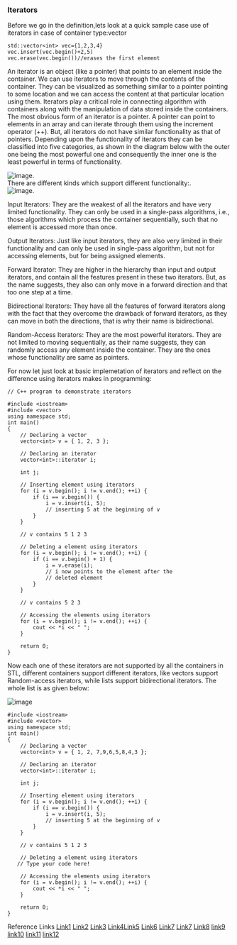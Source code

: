 ### Iterators
Before we go in the definition,lets look at a quick sample case use of iterators in case of container type:vector
```
std::vector<int> vec={1,2,3,4}
vec.insert(vec.begin()+2,5)
vec.erase(vec.begin())//erases the first element
```
An iterator is an object (like a pointer) that points to an element inside the container. We can use iterators to move through the contents of the container. They can be visualized as something similar to a pointer pointing to some location and we can access the content at that particular location using them. Iterators play a critical role in connecting algorithm with containers along with the manipulation of data stored inside the containers. The most obvious form of an iterator is a pointer. A pointer can point to elements in an array and can iterate through them using the increment operator (++). But, all iterators do not have similar functionality as that of pointers. Depending upon the functionality of iterators they can be classified into five categories, as shown in the diagram below with the outer one being the most powerful one and consequently the inner one is the least powerful in terms of functionality.  

![image](https://user-images.githubusercontent.com/103468688/168027966-1ff35463-bcd5-4eb7-ac54-59787ee34916.png).   
There are different kinds which support different functionality:.   
![image](https://user-images.githubusercontent.com/103468688/168152009-17d5c9c1-88f3-4b7d-9f48-346c32a1c276.png).   

Input Iterators: They are the weakest of all the iterators and have very limited functionality. They can only be used in a single-pass algorithms, i.e., those algorithms which process the container sequentially, such that no element is accessed more than once.   

Output Iterators: Just like input iterators, they are also very limited in their functionality and can only be used in single-pass algorithm, but not for accessing elements, but for being assigned elements.    

Forward Iterator: They are higher in the hierarchy than input and output iterators, and contain all the features present in these two iterators. But, as the name suggests, they also can only move in a forward direction and that too one step at a time.   

Bidirectional Iterators: They have all the features of forward iterators along with the fact that they overcome the drawback of forward iterators, as they can move in both the directions, that is why their name is bidirectional.   

Random-Access Iterators: They are the most powerful iterators. They are not limited to moving sequentially, as their name suggests, they can randomly access any element inside the container. They are the ones whose functionality are same as pointers.   

For now let just look at basic implemetation of iterators and reflect on the difference using iterators makes in programming:
```
// C++ program to demonstrate iterators
 
#include <iostream>
#include <vector>
using namespace std;
int main()
{
    // Declaring a vector
    vector<int> v = { 1, 2, 3 };
 
    // Declaring an iterator
    vector<int>::iterator i;
 
    int j;
 
    // Inserting element using iterators
    for (i = v.begin(); i != v.end(); ++i) {
        if (i == v.begin()) {
            i = v.insert(i, 5);
            // inserting 5 at the beginning of v
        }
    }
     
    // v contains 5 1 2 3
 
    // Deleting a element using iterators
    for (i = v.begin(); i != v.end(); ++i) {
        if (i == v.begin() + 1) {
            i = v.erase(i);
            // i now points to the element after the
            // deleted element
        }
    }
     
    // v contains 5 2 3
 
    // Accessing the elements using iterators
    for (i = v.begin(); i != v.end(); ++i) {
        cout << *i << " ";
    }
 
    return 0;
}
```




Now each one of these iterators are not supported by all the containers in STL, different containers support different iterators, like vectors support Random-access iterators, while lists support bidirectional iterators. The whole list is as given below:  

![image](https://user-images.githubusercontent.com/103468688/168028238-0adfd2a9-3605-469a-9269-95e8e7f4413a.png)






```
#include <iostream>
#include <vector>
using namespace std;
int main()
{
    // Declaring a vector
    vector<int> v = { 1, 2, 7,9,6,5,8,4,3 };

    // Declaring an iterator
    vector<int>::iterator i;

    int j;

    // Inserting element using iterators
    for (i = v.begin(); i != v.end(); ++i) {
        if (i == v.begin()) {
            i = v.insert(i, 5);
            // inserting 5 at the beginning of v
        }
    }

    // v contains 5 1 2 3

    // Deleting a element using iterators
   // Type your code here!

    // Accessing the elements using iterators
    for (i = v.begin(); i != v.end(); ++i) {
        cout << *i << " ";
    }

    return 0;
}
```




Reference Links [Link1](https://www.cplusplus.com/reference/iterator/#:~:text=An%20iterator%20is%20any%20object,dereference%20(%20*%20)%20operators) [Link2](https://www.geeksforgeeks.org/iterators-c-stl/) [Link3](https://www.geeksforgeeks.org/introduction-iterators-c/) [Link4](https://www.geeksforgeeks.org/random-access-iterators-in-cpp/)[Link5](https://www.geeksforgeeks.org/bidirectional-iterators-in-cpp/) [Link6](https://www.geeksforgeeks.org/input-iterators-in-cpp/) [Link7](https://www.geeksforgeeks.org/output-iterators-cpp/) [Link7](https://www.geeksforgeeks.org/forward-iterators-in-cpp/) [Link8](https://www.geeksforgeeks.org/bidirectional-iterators-in-cpp/) [link9](https://docs.microsoft.com/en-us/cpp/standard-library/iterators?view=msvc-170) [link10](https://users.cs.northwestern.edu/~riesbeck/programming/c++/stl-iterators.html) [link11](https://en.cppreference.com/w/cpp/iterator/iterator) [link12](https://www.javatpoint.com/cpp-iterators)


 
